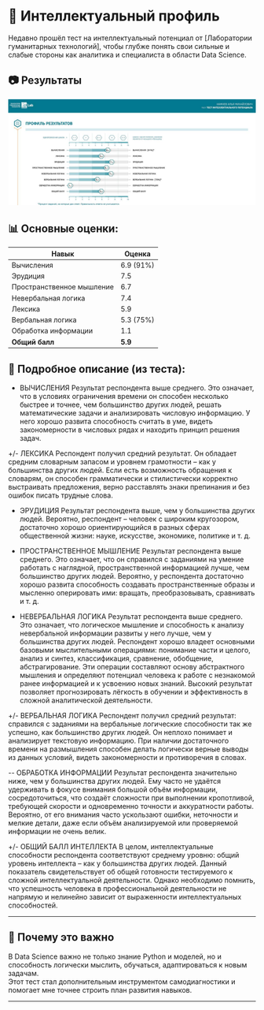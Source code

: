 # 🧠 Интеллектуальный профиль

Недавно прошёл тест на интеллектуальный потенциал от [Лаборатории гуманитарных технологий], чтобы глубже понять свои сильные и слабые стороны как аналитика и специалиста в области Data Science.

## 📷 Результаты

![Профиль результатов](https://github.com/exelero565/intellectual-profile/blob/main/2025-04-11%2010.53.44.jpg?raw=true)

## 📊 Основные оценки:

| Навык                        | Оценка  |
|-----------------------------|---------|
| Вычисления                  | 6.9 (91%) |
| Эрудиция                    | 7.5     |
| Пространственное мышление  | 6.7     |
| Невербальная логика        | 7.4     |
| Лексика                     | 5.9     |
| Вербальная логика           | 5.3 (75%) |
| Обработка информации        | 1.1     |
| **Общий балл**              | **5.9** |

## 📄 Подробное описание (из теста):

+ ВЫЧИСЛЕНИЯ
Результат респондента выше среднего. Это означает, что в условиях ограничения времени он способен несколько быстрее и точнее, чем большинство других людей, решать математические задачи и анализировать числовую информацию. У него хорошо развита способность считать в уме, видеть закономерности в числовых рядах и находить принцип решения задач.

+/- ЛЕКСИКА
Респондент получил средний результат. Он обладает средним словарным запасом и уровнем грамотности – как у большинства других людей. Если есть возможность обращения к словарям, он способен грамматически и стилистически корректно выстраивать предложения, верно расставлять знаки препинания и без ошибок писать трудные слова.

+ ЭРУДИЦИЯ
Результат респондента выше, чем у большинства других людей. Вероятно, респондент – человек с широким кругозором, достаточно хорошо ориентирующийся в разных сферах общественной жизни: науке, искусстве, экономике, политике и т. д.

+ ПРОСТРАНСТВЕННОЕ МЫШЛЕНИЕ
Результат респондента выше среднего. Это означает, что он справился с заданиями на умение работать с наглядной, пространственной информацией лучше, чем большинство других людей. Вероятно, у респондента достаточно хорошо развита способность создавать пространственные образы и мысленно оперировать ими: вращать, преобразовывать, сравнивать и т. д.

+ НЕВЕРБАЛЬНАЯ ЛОГИКА
Результат респондента выше среднего. Это означает, что логическое мышление и способность к анализу невербальной информации развиты у него лучше, чем у большинства других людей. Респондент хорошо владеет основными базовыми мыслительными операциями: понимание части и целого, анализ и синтез, классификация, сравнение, обобщение, абстрагирование. Эти операции составляют основу абстрактного мышления и определяют потенциал человека к работе с незнакомой ранее информацией и к усвоению новых знаний. Высокий результат позволяет прогнозировать лёгкость в обучении и эффективность в сложной аналитической деятельности.

+/- ВЕРБАЛЬНАЯ ЛОГИКА
Респондент получил средний результат: справился с заданиями на вербальные логические способности так же успешно, как большинство других людей. Он неплохо понимает и анализирует текстовую информацию. При наличии достаточного времени на размышления способен делать логически верные выводы из данных условий, видеть закономерности и противоречия в словах.

-- ОБРАБОТКА ИНФОРМАЦИИ
Результат респондента значительно ниже, чем у большинства других людей. Ему часто не удаётся удерживать в фокусе внимания большой объём информации, сосредоточиться, что создаёт сложности при выполнении кропотливой, требующей скорости и одновременно точности и аккуратности работы. Вероятно, от его внимания часто ускользают ошибки, неточности и мелкие детали, даже если объём анализируемой или проверяемой информации не очень велик.

+/- ОБЩИЙ БАЛЛ ИНТЕЛЛЕКТА
В целом, интеллектуальные способности респондента соответствуют среднему уровню: общий уровень интеллекта – как у большинства других людей. Данный показатель свидетельствует об общей готовности тестируемого к сложной интеллектуальной деятельности. Однако необходимо помнить, что успешность человека в профессиональной деятельности не напрямую и нелинейно зависит от выраженности интеллектуальных способностей.

---

## 🎯 Почему это важно

В Data Science важно не только знание Python и моделей, но и способность логически мыслить, обучаться, адаптироваться к новым задачам.  
Этот тест стал дополнительным инструментом самодиагностики и помогает мне точнее строить план развития навыков.

---




